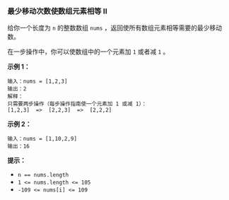 ### 最少移动次数使数组元素相等 II ###
给你一个长度为 `n` 的整数数组 `nums` ，返回使所有数组元素相等需要的最少移动数。

在一步操作中，你可以使数组中的一个元素加 `1` 或者减 `1` 。



**示例 1：**

```
输入：nums = [1,2,3]
输出：2
解释：
只需要两步操作（每步操作指南使一个元素加 1 或减 1）：
[1,2,3]  =>  [2,2,3]  =>  [2,2,2]
```

**示例 2：**

```
输入：nums = [1,10,2,9]
输出：16
```



**提示：**

* `n == nums.length`
* `1 <= nums.length <= 105`
* `-109 <= nums[i] <= 109`


